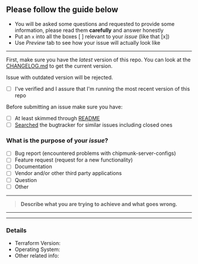 ## Please follow the guide below

- You will be asked some questions and requested to provide some information, please read them **carefully** and answer honestly
- Put an `x` into all the boxes [ ] relevant to your *issue* (like that [x])
- Use *Preview* tab to see how your issue will actually look like

---

First, make sure you have the *latest* version of this repo. You can look at the [CHANGELOG.md](https://github.com/jnbdz/chipmunk-server-configs/blob/master/CHANGELOG.md) to get the current version.

Issue with outdated version will be rejected.

- [ ] I've verified and I assure that I'm running the most recent version of this repo

Before submitting an issue make sure you have:

- [ ] At least skimmed through [README](https://github.com/jnbdz/chipmunk-server-configs/blob/master/README.md)
- [ ] [Searched](https://github.com/jnbdz/chipmunk-server-configs/search?type=Issues) the bugtracker for similar issues including closed ones

### What is the purpose of your *issue*?
- [ ] Bug report (encountered problems with chipmunk-server-configs)
- [ ] Feature request (request for a new functionality)
- [ ] Documentation
- [ ] Vendor and/or other third party applications
- [ ] Question
- [ ] Other

---

> **Describe what you are trying to achieve and what goes wrong.**

---



---

### Details
 
* Terraform Version: 
* Operating System: 
* Other related info: 